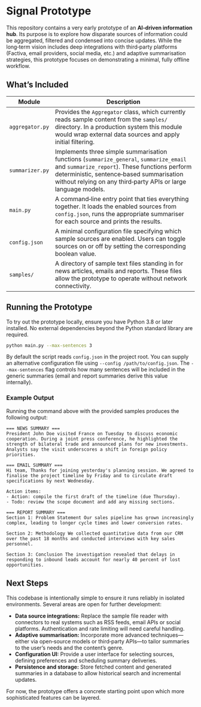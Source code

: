 # Signal Prototype

This repository contains a very early prototype of an **AI‑driven
information hub**.  Its purpose is to explore how disparate
sources of information could be aggregated, filtered and
condensed into concise updates.  While the long‑term vision
includes deep integrations with third‑party platforms (Factiva,
email providers, social media, etc.) and adaptive summarisation
strategies, this prototype focuses on demonstrating a minimal,
fully offline workflow.

## What’s Included

| Module        | Description                                                                                                                                       |
|---------------|---------------------------------------------------------------------------------------------------------------------------------------------------|
| `aggregator.py` | Provides the `Aggregator` class, which currently reads sample content from the `samples/` directory.  In a production system this module would wrap external data sources and apply initial filtering. |
| `summarizer.py` | Implements three simple summarisation functions (`summarize_general`, `summarize_email` and `summarize_report`).  These functions perform deterministic, sentence‑based summarisation without relying on any third‑party APIs or large language models. |
| `main.py`      | A command‑line entry point that ties everything together.  It loads the enabled sources from `config.json`, runs the appropriate summariser for each source and prints the results. |
| `config.json`  | A minimal configuration file specifying which sample sources are enabled.  Users can toggle sources on or off by setting the corresponding boolean value. |
| `samples/`     | A directory of sample text files standing in for news articles, emails and reports.  These files allow the prototype to operate without network connectivity. |

## Running the Prototype

To try out the prototype locally, ensure you have Python 3.8 or later installed.  No external dependencies beyond the Python standard library are required.

```bash
python main.py --max-sentences 3
```

By default the script reads `config.json` in the project root.  You can supply an alternative configuration file using `--config /path/to/config.json`.  The `--max-sentences` flag controls how many sentences will be included in the generic summaries (email and report summaries derive this value internally).

### Example Output

Running the command above with the provided samples produces the following output:

```
=== NEWS SUMMARY ===
President John Doe visited France on Tuesday to discuss economic cooperation. During a joint press conference, he highlighted the strength of bilateral trade and announced plans for new investments. Analysts say the visit underscores a shift in foreign policy priorities.

=== EMAIL SUMMARY ===
Hi team, Thanks for joining yesterday's planning session. We agreed to finalise the project timeline by Friday and to circulate draft specifications by next Wednesday.

Action items:
- Action: compile the first draft of the timeline (due Thursday).
- Todo: review the scope document and add any missing sections.

=== REPORT SUMMARY ===
Section 1: Problem Statement Our sales pipeline has grown increasingly complex, leading to longer cycle times and lower conversion rates.

Section 2: Methodology We collected quantitative data from our CRM over the past 18 months and conducted interviews with key sales personnel.

Section 3: Conclusion The investigation revealed that delays in responding to inbound leads account for nearly 40 percent of lost opportunities.
```

## Next Steps

This codebase is intentionally simple to ensure it runs reliably in
isolated environments.  Several areas are open for further
development:

- **Data source integrations:** Replace the sample file reader with
  connectors to real systems such as RSS feeds, email APIs or
  social platforms.  Authentication and rate limiting will need
  careful handling.
- **Adaptive summarisation:** Incorporate more advanced
  techniques—either via open‑source models or third‑party APIs—to
  tailor summaries to the user’s needs and the content’s genre.
- **Configuration UI:** Provide a user interface for selecting
  sources, defining preferences and scheduling summary deliveries.
- **Persistence and storage:** Store fetched content and
  generated summaries in a database to allow historical search and
  incremental updates.

For now, the prototype offers a concrete starting point upon
which more sophisticated features can be layered.